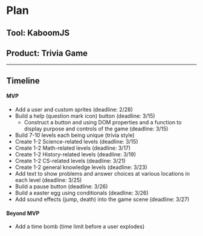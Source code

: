 # Plan

## Tool: KaboomJS
## Product: Trivia Game

---

## Timeline

#### MVP

- Add a user and custom sprites (deadline: 2/28)
- Build a help (question mark icon) button (deadline: 3/15)
  - Construct a button and using DOM properties and a function to display purpose and controls of the game (deadline: 3/15)
-  Build 7-10 levels each being unique (trivia style)
  - Create 1-2 Science-related levels (deadline: 3/15)
  - Create 1-2 Math-related levels (deadline: 3/17)
  - Create 1-2 History-related levels (deadline: 3/19)
  - Create 1-2 CS-related levels (deadline: 3/21)
  - Create 1-2 general knowledge levels (deadline: 3/23)
  - Add text to show problems and answer choices at various locations in each level (deadline: 3/25)
- Build a pause button (deadline: 3/26)
- Build a easter egg using conditionals (deadline: 3/26)
- Add sound effects (jump, death) into the game scene (deadline: 3/27)

#### Beyond MVP

- Add a time bomb (time limit before a user explodes)


<!-- EXAMPLE

## Tool: APIs
## Product: Green Glass Door riddle app

## Timeline

### MVP

- [ ] Front-end
  - [x] Webpage to collect input from user (deadline: 4/15)
  - [ ] Webpage to display "yes, but a ___ can't" or "no, but a ___ can" (deadline: 5/1)
- [x] Back-end
  - [x] Use regex to test whether or not the word can go through the GGD (deadline: 3/1)
  - [x] Use the Twinword API to find related words (deadline: 3/15)
    - [ ] Iterate through the words until an opposite example can be found (deadline: 4/1)

#### Beyond MVP

- [ ] Use another API to make sure the opposite example is a noun
- [ ] Automate notification of API limit to make sure I don’t exceed free quota
- [ ] A multiple choice quizzer that will test the user’s knowledge of the solution

-->





<!-- DO NOT USE THIS YET

| Name | Glows | Grows |
| -------- | ------- | ------- |
|   |   |
|   |   |
|   |   |
|   |   |
|   |   |
|   |   |

-->

